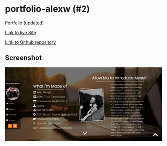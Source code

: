 # portfolio-alexw (#2)
Portfolio (updated)

[Link to live Site](https://alexwilsonnc.github.io/portfolio-alexw/)

[Link to Github repository](https://github.com/AlexWilsonNC/portfolio-alexw)

## Screenshot
![screenshot](./assets/capture.JPG)